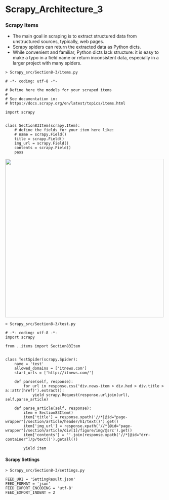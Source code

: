 # Scrapy_Architecture_3

### Scrapy Items

* The main goal in scraping is to extract structured data from unstructured sources, typically, web pages.
* Scrapy spiders can return the extracted data as Python dicts.
* While convenient and familiar, Python dicts lack structure: it is easy to make a typo in a field name or return inconsistent data, especially in a larger project with many spiders.

```
> Scrapy_src/Section8-3/items.py

# -*- coding: utf-8 -*-

# Define here the models for your scraped items
#
# See documentation in:
# https://docs.scrapy.org/en/latest/topics/items.html

import scrapy


class Section83Item(scrapy.Item):
    # define the fields for your item here like:
    # name = scrapy.Field()
    title = scrapy.Field()
    img_url = scrapy.Field()
    contents = scrapy.Field()
    pass
```

<img width=500 src="https://user-images.githubusercontent.com/44635266/62419540-6620a380-b6bd-11e9-9e11-fde5392d96aa.png">

```
> Scrapy_src/Section8-3/test.py

# -*- coding: utf-8 -*-
import scrapy

from ..items import Section83Item


class TestSpider(scrapy.Spider):
    name = 'test'
    allowed_domains = ['itnews.com']
    start_urls = ['http://itnews.com/']

    def parse(self, response):
        for url in response.css('div.news-item > div.hed > div.title > a::attr(href)').extract():
            yield scrapy.Request(response.urljoin(url), self.parse_article)

    def parse_article(self, response):
        item = Section83Item()
        item['title'] = response.xpath('//*[@id="page-wrapper"]/section/article/header/h1/text()').get()
        item['img_url'] = response.xpath('//*[@id="page-wrapper"]/section/article/div[1]/figure/img/@src').get()
        item['contents'] = ''.join(response.xpath('//*[@id="drr-container"]/p/text()').getall())

        yield item
```

#### Scrapy Settings

```
> Scrapy_src/Section8-3/settings.py

FEED_URI = 'SettingResult.json'
FEED_FORMAT = 'json'
FEED_EXPORT_ENCODING = 'utf-8'
FEED_EXPORT_INDENT = 2
```